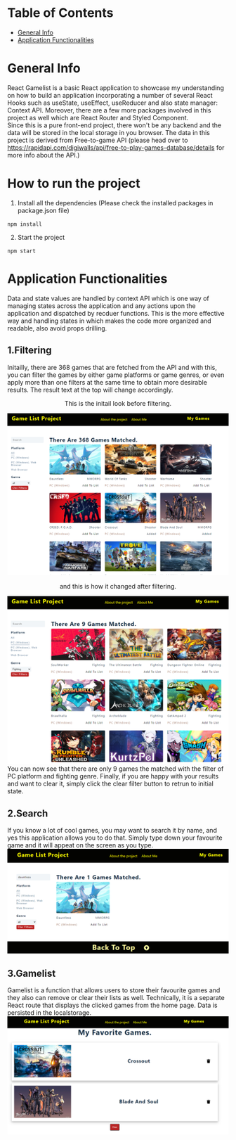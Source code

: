 # Table of Contents
* [General Info](#general-info)
* [Application Functionalities](#application-functionalities)

# General Info
React Gamelist is a basic React application to showcase my understanding on how to build an application incorporating a number of several React Hooks such as useState, useEffect, useReducer and also state manager: Context API. Moreover, there are a few more packages involved in this project as well which are React Router and Styled Component.<br/>
Since this is a pure front-end project, there won't be any backend and the data will be stored in the local storage in you browser.
The data in this project is derived from Free-to-game API (please head over to https://rapidapi.com/digiwalls/api/free-to-play-games-database/details for more info about the API.)

# How to run the project
1. Install all the dependencies (Please check the installed packages in package.json file)
```
npm install
```

2. Start the project
```
npm start
```



# Application Functionalities
Data and state values are handled by context API which is one way of managing states across the application and any actions upon the application and dispatched by recduer functions. This is the more effective way and handling states in which makes the code more organized and readable, also avoid props drilling.
## 1.Filtering
Initailly, there are 368 games that are fetched from the API and with this, you can filter the games by either game platforms or game genres, or even apply more than one filters at the same time to obtain more desirable results. The result text at the top will change accordingly.
<br/>
<p align="center">
  This is the initail look before filtering.
  </p>

<img src="github_pic/Initail_page.png"/>
<p align="center">
and this is how it changed after filtering.
</p>
<img src="github_pic/after_filter.png"/>
You can now see that there are only 9 games the matched with the filter of PC platform and fighting genre. Finally, if you are happy with your results and want to clear it, simply click the clear filter button to retrun to initial state.

## 2.Search
If you know a lot of cool games, you may want to search it by name, and yes this application allows you to do that. Simply type down your favourite game and it will appeat on the screen as you type. 
<img src="github_pic/search.png"/>

## 3.Gamelist
Gamelist is a function that allows users to store their favourite games and they also can remove or clear their lists as well. Technically, it is a separate React route that displays the clicked games from the home page. Data is persisted in the localstorage.
<img src="github_pic/gamelist.png"/>
